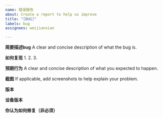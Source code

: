 ```yaml
---
name: 错误报告
about: Create a report to help us improve
title: "[BUG]"
labels: bug
assignees: weijianxian

---
```


**简要描述bug**
A clear and concise description of what the bug is.


**如何复现**
1. 
2. 
3. 

**预期行为**
A clear and concise description of what you expected to happen.

**截图**
If applicable, add screenshots to help explain your problem.

**版本**
 

**设备版本**



**你认为如何修复（非必须）**
